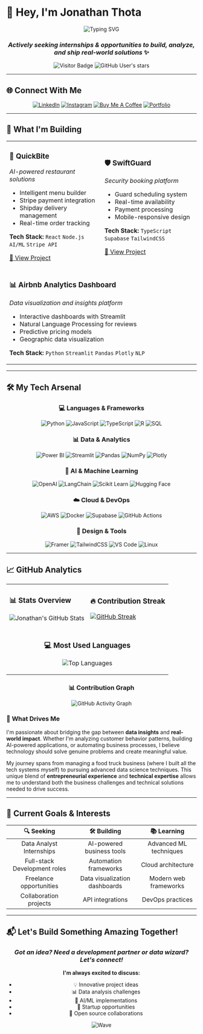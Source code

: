 # 👋 Hey, I'm Jonathan Thota

<div align="center">

![Typing SVG](https://readme-typing-svg.demolab.com/?lines=📊+Aspiring+Data+Analyst;🚀+Full-Stack+Developer;🤖+AI+Tinkerer;🎮+Gamer+and+Anime+Fan;💡+Problem+Solver;🔥+Innovation+Explorer&font=Fira%20Code&size=22&duration=3000&pause=1000&color=58A6FF&center=true&vCenter=true&width=600)
### *Actively seeking internships & opportunities to build, analyze, and ship real-world solutions* ✨

![Visitor Badge](https://komarev.com/ghpvc/?username=jonathanrao99&label=Profile%20Views&color=58A6FF&style=for-the-badge)
![GitHub User's stars](https://img.shields.io/github/stars/jonathanrao99?label=Total%20Stars&style=for-the-badge&color=FFD700)

</div>

---

## 🌐 Connect With Me

<div align="center">

[![LinkedIn](https://img.shields.io/badge/LinkedIn-Connect-0077B5?style=for-the-badge&logo=linkedin&logoColor=white)](https://www.linkedin.com/in/jonathanrao99/)
[![Instagram](https://img.shields.io/badge/Instagram-@jonathan.thxta-E4405F?style=for-the-badge&logo=Instagram&logoColor=white)](https://instagram.com/jonathan.thxta)
[![Buy Me A Coffee](https://img.shields.io/badge/Buy%20Me%20A%20Coffee-Support%20My%20Work-FFDD00?style=for-the-badge&logo=buy-me-a-coffee&logoColor=black)](https://buymeacoffee.com/jonathanthota)
[![Portfolio](https://img.shields.io/badge/Portfolio-Visit%20My%20Site-FF6B6B?style=for-the-badge&logo=firefox&logoColor=white)](#)

</div>

---

## 🚀 What I'm Building

<table>
<tr>
<td width="50%">

### 🧠 **QuickBite** 
*AI-powered restaurant solutions*
- Intelligent menu builder
- Stripe payment integration
- Shipday delivery management
- Real-time order tracking

**Tech Stack:** `React` `Node.js` `AI/ML` `Stripe API`

[🔗 View Project](https://github.com/jonathanrao99/QuickBite)

</td>
<td width="50%">

### 🛡️ **SwiftGuard**
*Security booking platform*
- Guard scheduling system
- Real-time availability
- Payment processing
- Mobile-responsive design

**Tech Stack:** `TypeScript` `Supabase` `TailwindCSS`

[🔗 View Project](https://github.com/jonathanrao99/SwiftGuard)

</td>
</tr>
<tr>
<td colspan="2">

### 📊 **Airbnb Analytics Dashboard**
*Data visualization and insights platform*
- Interactive dashboards with Streamlit
- Natural Language Processing for reviews
- Predictive pricing models
- Geographic data visualization

**Tech Stack:** `Python` `Streamlit` `Pandas` `Plotly` `NLP`

</td>
</tr>
</table>

---

## 🛠️ My Tech Arsenal

<div align="center">

### 💻 **Languages & Frameworks**
![Python](https://img.shields.io/badge/Python-3776AB?style=for-the-badge&logo=python&logoColor=white)
![JavaScript](https://img.shields.io/badge/JavaScript-F7DF1E?style=for-the-badge&logo=javascript&logoColor=black)
![TypeScript](https://img.shields.io/badge/TypeScript-007ACC?style=for-the-badge&logo=typescript&logoColor=white)
![R](https://img.shields.io/badge/R-276DC3?style=for-the-badge&logo=r&logoColor=white)
![SQL](https://img.shields.io/badge/SQL-336791?style=for-the-badge&logo=postgresql&logoColor=white)

### 📊 **Data & Analytics**
![Power BI](https://img.shields.io/badge/Power%20BI-F2C811?style=for-the-badge&logo=powerbi&logoColor=black)
![Streamlit](https://img.shields.io/badge/Streamlit-FF4B4B?style=for-the-badge&logo=streamlit&logoColor=white)
![Pandas](https://img.shields.io/badge/Pandas-150458?style=for-the-badge&logo=pandas&logoColor=white)
![NumPy](https://img.shields.io/badge/NumPy-013243?style=for-the-badge&logo=numpy&logoColor=white)
![Plotly](https://img.shields.io/badge/Plotly-3F4F75?style=for-the-badge&logo=plotly&logoColor=white)

### 🧠 **AI & Machine Learning**
![OpenAI](https://img.shields.io/badge/OpenAI-412991?style=for-the-badge&logo=openai&logoColor=white)
![LangChain](https://img.shields.io/badge/LangChain-121212?style=for-the-badge&logo=chainlink&logoColor=white)
![Scikit Learn](https://img.shields.io/badge/Scikit--Learn-F7931E?style=for-the-badge&logo=scikit-learn&logoColor=white)
![Hugging Face](https://img.shields.io/badge/Hugging%20Face-FFD21E?style=for-the-badge&logo=huggingface&logoColor=black)

### ☁️ **Cloud & DevOps**
![AWS](https://img.shields.io/badge/AWS-232F3E?style=for-the-badge&logo=amazon-aws&logoColor=white)
![Docker](https://img.shields.io/badge/Docker-2496ED?style=for-the-badge&logo=docker&logoColor=white)
![Supabase](https://img.shields.io/badge/Supabase-3ECF8E?style=for-the-badge&logo=supabase&logoColor=white)
![GitHub Actions](https://img.shields.io/badge/GitHub%20Actions-2088FF?style=for-the-badge&logo=github-actions&logoColor=white)

### 🎨 **Design & Tools**
![Framer](https://img.shields.io/badge/Framer-05F?style=for-the-badge&logo=framer&logoColor=white)
![TailwindCSS](https://img.shields.io/badge/Tailwind%20CSS-06B6D4?style=for-the-badge&logo=tailwindcss&logoColor=white)
![VS Code](https://img.shields.io/badge/VS%20Code-007ACC?style=for-the-badge&logo=visual-studio-code&logoColor=white)
![Linux](https://img.shields.io/badge/Linux-FCC624?style=for-the-badge&logo=linux&logoColor=black)

</div>

---

## 📈 GitHub Analytics

<div align="center">

<table>
<tr>
<td width="50%">

### 📊 **Stats Overview**
![Jonathan's GitHub Stats](https://github-readme-stats.vercel.app/api?username=jonathanrao99&count_private=true&show_icons=true&theme=tokyonight&hide_border=true&include_all_commits=true&custom_title=Jonathan's%20GitHub%20Journey)

</td>
<td width="50%">

### 🔥 **Contribution Streak**
[![GitHub Streak](https://github-readme-streak-stats.herokuapp.com/?user=jonathanrao99&theme=tokyonight&hide_border=true)](https://git.io/streak-stats)

</td>
</tr>
<tr>
<td colspan="2" align="center">

### 💻 **Most Used Languages**
![Top Languages](https://github-readme-stats.vercel.app/api/top-langs/?username=jonathanrao99&layout=compact&theme=tokyonight&hide_border=true&include_all_commits=true&count_private=true)

</td>
</tr>
</table>

### 📊 **Contribution Graph**
![GitHub Activity Graph](https://github-readme-activity-graph.vercel.app/graph?username=jonathanrao99&theme=tokyo-night&hide_border=true&area=true)

</div>

</div>

### 🌟 **What Drives Me**

I'm passionate about bridging the gap between **data insights** and **real-world impact**. Whether I'm analyzing customer behavior patterns, building AI-powered applications, or automating business processes, I believe technology should solve genuine problems and create meaningful value.

My journey spans from managing a food truck business (where I built all the tech systems myself) to pursuing advanced data science techniques. This unique blend of **entrepreneurial experience** and **technical expertise** allows me to understand both the business challenges and technical solutions needed to drive success.

---

## 🎯 Current Goals & Interests

<div align="center">

| 🔍 **Seeking** | 🛠️ **Building** | 📚 **Learning** |
|:---:|:---:|:---:|
| Data Analyst Internships | AI-powered business tools | Advanced ML techniques |
| Full-stack Development roles | Automation frameworks | Cloud architecture |
| Freelance opportunities | Data visualization dashboards | Modern web frameworks |
| Collaboration projects | API integrations | DevOps practices |

</div>

---

## 📬 Let's Build Something Amazing Together!

<div align="center">

### *Got an idea? Need a development partner or data wizard? Let's connect!* 

**I'm always excited to discuss:**
- 💡 Innovative project ideas
- 📊 Data analysis challenges  
- 🤖 AI/ML implementations
- 🚀 Startup opportunities
- 🤝 Open source collaborations

![Wave](https://raw.githubusercontent.com/mayhemantt/mayhemantt/Update/svg/Bottom.svg)

</div>

